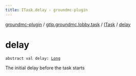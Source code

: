 ```yaml
---
title: ITask.delay - groundmc-plugin
---
```


[groundmc-plugin](../../index.html) / [gtlp.groundmc.lobby.task](../index.html) / [ITask](index.html) / [delay](.)

# delay

`abstract val delay: `[`Long`](https://kotlinlang.org/api/latest/jvm/stdlib/kotlin/-long/index.html)

The initial delay before the task starts


